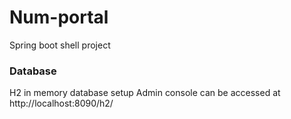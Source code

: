 # Num-portal

Spring boot shell project

### Database

H2 in memory database setup
Admin console can be accessed at http://localhost:8090/h2/
